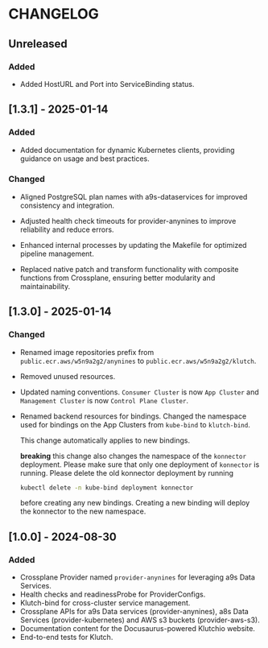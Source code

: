 # CHANGELOG

## Unreleased

### Added

- Added HostURL and Port into ServiceBinding status.

## [1.3.1] - 2025-01-14

### Added

- Added documentation for dynamic Kubernetes clients, providing guidance on usage and best practices.

### Changed

- Aligned PostgreSQL plan names with a9s-dataservices for improved consistency and integration.

- Adjusted health check timeouts for provider-anynines to improve reliability and reduce errors.

- Enhanced internal processes by updating the Makefile for optimized pipeline management.

- Replaced native patch and transform functionality with composite functions from Crossplane, ensuring better modularity and maintainability.

## [1.3.0] - 2025-01-14

### Changed

- Renamed image repositories prefix from `public.ecr.aws/w5n9a2g2/anynines` to `public.ecr.aws/w5n9a2g2/klutch`.

- Removed unused resources.

- Updated naming conventions. `Consumer Cluster` is now `App Cluster` and `Management Cluster` is now `Control Plane Cluster`.

- Renamed backend resources for bindings.
  Changed the namespace used for bindings on the App Clusters from `kube-bind` to `klutch-bind`.

  This change automatically applies to new bindings.

  **breaking** this change also changes the namespace of the `konnector` deployment. Please make
  sure that only one deployment of `konnector` is running. Please delete the old konnector
  deployment by running

  ```sh
  kubectl delete -n kube-bind deployment konnector
  ```

  before creating any new bindings. Creating a new binding will deploy the konnector to the new
  namespace.

## [1.0.0] - 2024-08-30

### Added

- Crossplane Provider named `provider-anynines` for leveraging a9s Data Services.
- Health checks and readinessProbe for ProviderConfigs.
- Klutch-bind for cross-cluster service management.
- Crossplane APIs for a9s Data services (provider-anynines), a8s Data Services (provider-kubernetes) and AWS s3 buckets (provider-aws-s3).
- Documentation content for the Docusaurus-powered Klutchio website.
- End-to-end tests for Klutch.
